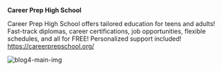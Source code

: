**Career Prep High School**

Career Prep High School offers tailored education for teens and adults! Fast-track diplomas, career certifications, job opportunities, flexible schedules, and all for FREE! Personalized support included!
https://careerprepschool.org/

![blog4-main-img](https://github.com/user-attachments/assets/cd06799e-084c-4d62-b988-96aa24a2aed1)
